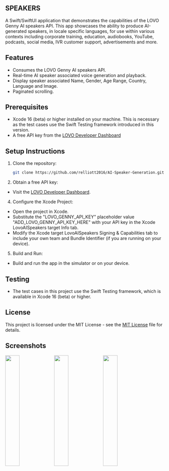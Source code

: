 ## SPEAKERS

A Swift/SwiftUI application that demonstrates the capabilities of the LOVO Genny AI speakers API. This app showcases the ability to produce AI-generated speakers, in locale specific languages, for use within
various contexts including corporate training, education, audiobooks, YouTube, podcasts, social media, IVR customer support, advertisements and more.

## Features

- Consumes the LOVO Genny AI speakers API.
- Real-time AI speaker associated voice generation and playback.
- Display speaker associated Name, Gender, Age Range, Country, Language and Image.
- Paginated scrolling.

## Prerequisites

- Xcode 16 (beta) or higher installed on your machine. This is necessary as the test cases use the Swift Testing framework introduced in this version.
- A free API key from the [LOVO Developer Dashboard](https://docs.genny.lovo.ai/reference/intro/getting-started)

## Setup Instructions

1. Clone the repository:
   ```sh
   git clone https://github.com/relliott2016/AI-Speaker-Generation.git

2. Obtain a free API key:
   
- Visit the [LOVO Developer Dashboard](https://docs.genny.lovo.ai/reference/intro/getting-started).

4. Configure the Xcode Project:
- Open the project in Xcode.
- Substitute the "LOVO_GENNY_API_KEY" placeholder value "ADD_LOVO_GENNY_API_KEY_HERE" with your API key in the Xcode LovoAISpeakers target Info tab.
- Modify the Xcode target LovoAISpeakers Signing & Capabilities tab to include your own team and Bundle Identifier (if you are running on your device).
   
5. Build and Run:
- Build and run the app in the simulator or on your device.

## Testing
- The test cases in this project use the Swift Testing framework, which is available in Xcode 16 (beta) or higher.

## License

This project is licensed under the MIT License - see the [MIT License](LICENSE) file for details.

## Screenshots

<img src="https://github.com/relliott2016/AI-Voice-Generation/blob/master/Screenshots/List.png" width=30% height=30%>          <img src="https://github.com/relliott2016/AI-Voice-Generation/blob/master/Screenshots/Detail%20-%20Listen.png" width=30% height=30%>          <img src="https://github.com/relliott2016/AI-Voice-Generation/blob/master/Screenshots/Detail%20-%20Stop.png" width=30% height=30%> 
